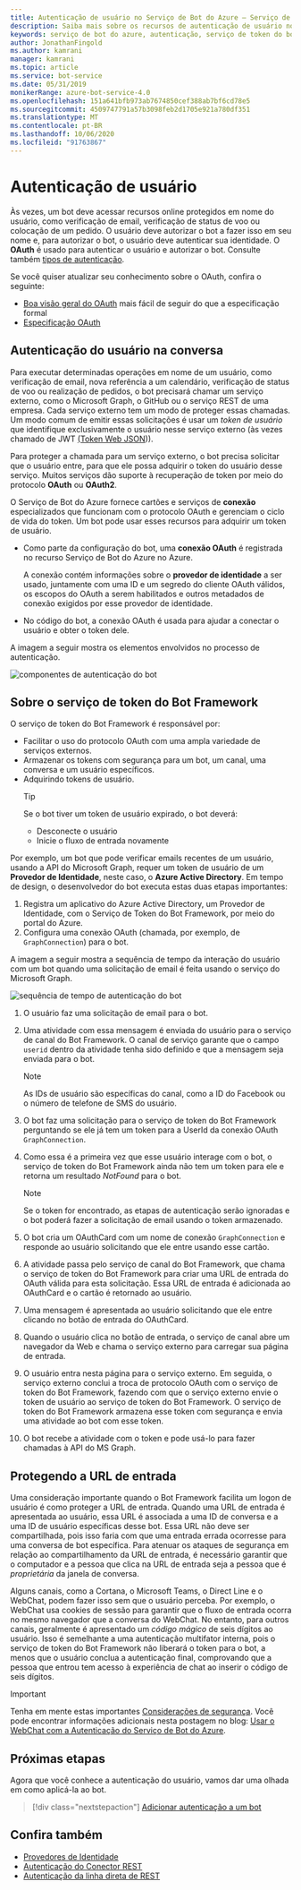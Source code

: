 ```yaml
---
title: Autenticação de usuário no Serviço de Bot do Azure – Serviço de Bot
description: Saiba mais sobre os recursos de autenticação de usuário no Serviço de Bot do Azure. Veja como os bots usam conexões OAuth para conectar usuários e acessar recursos online protegidos.
keywords: serviço de bot do azure, autenticação, serviço de token do bot framework
author: JonathanFingold
ms.author: kamrani
manager: kamrani
ms.topic: article
ms.service: bot-service
ms.date: 05/31/2019
monikerRange: azure-bot-service-4.0
ms.openlocfilehash: 151a641bfb973ab7674850cef388ab7bf6cd78e5
ms.sourcegitcommit: 4509747791a57b3098feb2d1705e921a780df351
ms.translationtype: MT
ms.contentlocale: pt-BR
ms.lasthandoff: 10/06/2020
ms.locfileid: "91763867"
---
```

# <a name="user-authentication"></a>Autenticação de usuário

Às vezes, um bot deve acessar recursos online protegidos em nome do usuário, como verificação de email, verificação de status de voo ou colocação de um pedido. O usuário deve autorizar o bot a fazer isso em seu nome e, para autorizar o bot, o usuário deve autenticar sua identidade. O **OAuth** é usado para autenticar o usuário e autorizar o bot. Consulte também [tipos de autenticação](bot-builder-concept-authentication-types.md).

Se você quiser atualizar seu conhecimento sobre o OAuth, confira o seguinte:

- [Boa visão geral do OAuth](https://aaronparecki.com/oauth-2-simplified/) mais fácil de seguir do que a especificação formal
- [Especificação OAuth](https://oauth.net/2/)

## <a name="user-authentication-in-a-conversation"></a>Autenticação do usuário na conversa

Para executar determinadas operações em nome de um usuário, como verificação de email, nova referência a um calendário, verificação de status de voo ou realização de pedidos, o bot precisará chamar um serviço externo, como o Microsoft Graph, o GitHub ou o serviço REST de uma empresa.
Cada serviço externo tem um modo de proteger essas chamadas. Um modo comum de emitir essas solicitações é usar um *token de usuário* que identifique exclusivamente o usuário nesse serviço externo (às vezes chamado de JWT [(Token Web JSON](https://jwt.io/introduction/))).

Para proteger a chamada para um serviço externo, o bot precisa solicitar que o usuário entre, para que ele possa adquirir o token do usuário desse serviço.
Muitos serviços dão suporte à recuperação de token por meio do protocolo **OAuth** ou **OAuth2**.

O Serviço de Bot do Azure fornece cartões e serviços de **conexão** especializados que funcionam com o protocolo OAuth e gerenciam o ciclo de vida do token. Um bot pode usar esses recursos para adquirir um token de usuário.

- Como parte da configuração do bot, uma **conexão OAuth** é registrada no recurso Serviço de Bot do Azure no Azure.

    A conexão contém informações sobre o **provedor de identidade** a ser usado, juntamente com uma ID e um segredo do cliente OAuth válidos, os escopos do OAuth a serem habilitados e outros metadados de conexão exigidos por esse provedor de identidade.

- No código do bot, a conexão OAuth é usada para ajudar a conectar o usuário e obter o token dele.

A imagem a seguir mostra os elementos envolvidos no processo de autenticação.

![componentes de autenticação do bot](media/concept-bot-authentication/bot-auth-components.png)

## <a name="about-the-bot-framework-token-service"></a>Sobre o serviço de token do Bot Framework

O serviço de token do Bot Framework é responsável por:

- Facilitar o uso do protocolo OAuth com uma ampla variedade de serviços externos.
- Armazenar os tokens com segurança para um bot, um canal, uma conversa e um usuário específicos.
- Adquirindo tokens de usuário.
    > [!TIP]
    > Se o bot tiver um token de usuário expirado, o bot deverá:
    >    - Desconecte o usuário
    >    - Inicie o fluxo de entrada novamente

Por exemplo, um bot que pode verificar emails recentes de um usuário, usando a API do Microsoft Graph, requer um token de usuário de um **Provedor de Identidade**, neste caso, o **Azure Active Directory**. Em tempo de design, o desenvolvedor do bot executa estas duas etapas importantes:

1. Registra um aplicativo do Azure Active Directory, um Provedor de Identidade, com o Serviço de Token do Bot Framework, por meio do portal do Azure.
1. Configura uma conexão OAuth (chamada, por exemplo, de `GraphConnection`) para o bot.

A imagem a seguir mostra a sequência de tempo da interação do usuário com um bot quando uma solicitação de email é feita usando o serviço do Microsoft Graph.

![sequência de tempo de autenticação do bot](media/concept-bot-authentication/bot-auth-time-sequence.PNG)

1. O usuário faz uma solicitação de email para o bot.
1. Uma atividade com essa mensagem é enviada do usuário para o serviço de canal do Bot Framework. O canal de serviço garante que o campo `userid` dentro da atividade tenha sido definido e que a mensagem seja enviada para o bot.

    > [!NOTE]
    > As IDs de usuário são específicas do canal, como a ID do Facebook ou o número de telefone de SMS do usuário.

1. O bot faz uma solicitação para o serviço de token do Bot Framework perguntando se ele já tem um token para a UserId da conexão OAuth `GraphConnection`.
1. Como essa é a primeira vez que esse usuário interage com o bot, o serviço de token do Bot Framework ainda não tem um token para ele e retorna um resultado *NotFound* para o bot.

    > [!NOTE]
    > Se o token for encontrado, as etapas de autenticação serão ignoradas e o bot poderá fazer a solicitação de email usando o token armazenado.

1. O bot cria um OAuthCard com um nome de conexão `GraphConnection` e responde ao usuário solicitando que ele entre usando esse cartão.
1. A atividade passa pelo serviço de canal do Bot Framework, que chama o serviço de token do Bot Framework para criar uma URL de entrada do OAuth válida para esta solicitação. Essa URL de entrada é adicionada ao OAuthCard e o cartão é retornado ao usuário.
1. Uma mensagem é apresentada ao usuário solicitando que ele entre clicando no botão de entrada do OAuthCard.
1. Quando o usuário clica no botão de entrada, o serviço de canal abre um navegador da Web e chama o serviço externo para carregar sua página de entrada.
1. O usuário entra nesta página para o serviço externo. Em seguida, o serviço externo conclui a troca de protocolo OAuth com o serviço de token do Bot Framework, fazendo com que o serviço externo envie o token de usuário ao serviço de token do Bot Framework. O serviço de token do Bot Framework armazena esse token com segurança e envia uma atividade ao bot com esse token.
1. O bot recebe a atividade com o token e pode usá-lo para fazer chamadas à API do MS Graph.

## <a name="securing-the-sign-in-url"></a>Protegendo a URL de entrada

Uma consideração importante quando o Bot Framework facilita um logon de usuário é como proteger a URL de entrada. Quando uma URL de entrada é apresentada ao usuário, essa URL é associada a uma ID de conversa e a uma ID de usuário específicas desse bot. Essa URL não deve ser compartilhada, pois isso faria com que uma entrada errada ocorresse para uma conversa de bot específica. Para atenuar os ataques de segurança em relação ao compartilhamento da URL de entrada, é necessário garantir que o computador e a pessoa que clica na URL de entrada seja a pessoa que é _proprietária_ da janela de conversa.

Alguns canais, como a Cortana, o Microsoft Teams, o Direct Line e o WebChat, podem fazer isso sem que o usuário perceba. Por exemplo, o WebChat usa cookies de sessão para garantir que o fluxo de entrada ocorra no mesmo navegador que a conversa do WebChat. No entanto, para outros canais, geralmente é apresentado um _código mágico_ de seis dígitos ao usuário. Isso é semelhante a uma autenticação multifator interna, pois o serviço de token do Bot Framework não liberará o token para o bot, a menos que o usuário conclua a autenticação final, comprovando que a pessoa que entrou tem acesso à experiência de chat ao inserir o código de seis dígitos.

> [!IMPORTANT]
> Tenha em mente estas importantes [Considerações de segurança](~/rest-api/bot-framework-rest-direct-line-3-0-authentication.md#security-considerations).
> Você pode encontrar informações adicionais nesta postagem no blog: [Usar o WebChat com a Autenticação do Serviço de Bot do Azure](https://blog.botframework.com/2018/09/01/using-webchat-with-azure-bot-services-authentication/).

## <a name="next-steps"></a>Próximas etapas

Agora que você conhece a autenticação do usuário, vamos dar uma olhada em como aplicá-la ao bot.

> [!div class="nextstepaction"]
> [Adicionar autenticação a um bot](bot-builder-authentication.md)

## <a name="see-also"></a>Confira também

- [Provedores de Identidade](bot-builder-concept-identity-providers.md)
- [Autenticação do Conector REST](https://docs.microsoft.com/azure/bot-service/rest-api/bot-framework-rest-connector-authentication?view=azure-bot-service-4.0&preserve-view=true)
- [Autenticação da linha direta de REST](https://docs.microsoft.com/azure/bot-service/rest-api/bot-framework-rest-direct-line-3-0-authentication?view=azure-bot-service-4.0&preserve-view=true)
